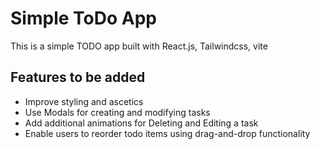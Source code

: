 # Simple ToDo App

This is a simple TODO app built with React.js, Tailwindcss, vite

## Features to be added

- Improve styling and ascetics
- Use Modals for creating and modifying tasks
- Add additional animations for Deleting and Editing a task
- Enable users to reorder todo items using drag-and-drop functionality
